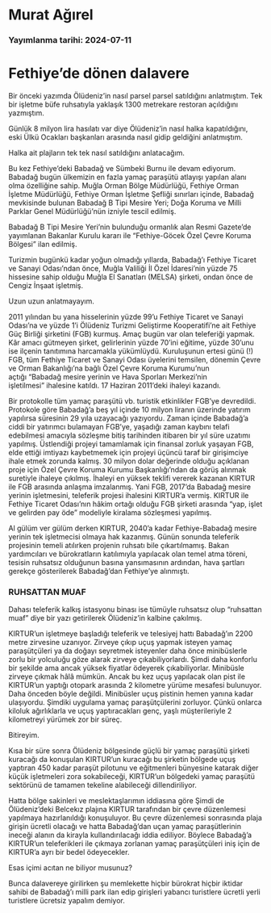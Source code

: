 # Murat Ağırel

### Yayımlanma tarihi: 2024-07-11

# Fethiye’de dönen dalavere

Bir önceki yazımda Ölüdeniz’in nasıl parsel parsel satıldığını anlatmıştım. Tek bir işletme büfe ruhsatıyla yaklaşık 1300 metrekare restoran açıldığını yazmıştım.

Günlük 8 milyon lira hasılatı var diye Ölüdeniz’in nasıl halka kapatıldığını, eski Ülkü Ocakları başkanları arasında nasıl gidip geldiğini anlatmıştım.

Halka ait plajların tek tek nasıl satıldığını anlatacağım.

Bu kez Fethiye’deki Babadağ ve Sümbeki Burnu ile devam ediyorum. Babadağ bugün ülkemizin en fazla yamaç paraşütü atlayışı yapılan alanı olma özelliğine sahip. Muğla Orman Bölge Müdürlüğü, Fethiye Orman İşletme Müdürlüğü, Fethiye Orman İşletme Şefliği sınırları içinde, Babadağ mevkisinde bulunan Babadağ B Tipi Mesire Yeri; Doğa Koruma ve Milli Parklar Genel Müdürlüğü’nün izniyle tescil edilmiş.

Babadağ B Tipi Mesire Yeri’nin bulunduğu ormanlık alan Resmi Gazete’de yayımlanan Bakanlar Kurulu kararı ile “Fethiye-Göcek Özel Çevre Koruma Bölgesi” ilan edilmiş.

Turizmin bugünkü kadar yoğun olmadığı yıllarda, Babadağ’ı Fethiye Ticaret ve Sanayi Odası’ndan önce, Muğla Valiliği İl Özel İdaresi’nin yüzde 75 hissesine sahip olduğu Muğla El Sanatları (MELSA) şirketi, ondan önce de Cengiz İnşaat işletmiş.

Uzun uzun anlatmayayım.

2011 yılından bu yana hisselerinin yüzde 99’u Fethiye Ticaret ve Sanayi Odası’na ve yüzde 1’i Ölüdeniz Turizmi Geliştirme Kooperatifi’ne ait Fethiye Güç Birliği şirketini (FGB) kurmuş. Amaç bugün var olan teleferiği yapmak. Kâr amacı gütmeyen şirket, gelirlerinin yüzde 70’ini eğitime, yüzde 30’unu ise ilçenin tanıtımına harcamakla yükümlüydü. Kuruluşunun ertesi günü (!) FGB, tüm Fethiye Ticaret ve Sanayi Odası üyelerini temsilen, dönemin Çevre ve Orman Bakanlığı’na bağlı Özel Çevre Koruma Kurumu’nun açtığı “Babadağ mesire yerinin ve Hava Sporları Merkezi’nin işletilmesi” ihalesine katıldı. 17 Haziran 2011’deki ihaleyi kazandı.

Bir protokolle tüm yamaç paraşütü vb. turistik etkinlikler FGB’ye devredildi. Protokole göre Babadağ’a beş yıl içinde 10 milyon liranın üzerinde yatırım yapılırsa süresinin 29 yıla uzayacağı yazıyordu. Zaman içinde Babadağ’a ciddi bir yatırımcı bulamayan FGB’ye, yaşadığı zaman kaybını telafi edebilmesi amacıyla sözleşme bitiş tarihinden itibaren bir yıl süre uzatımı yapılmış. Üstlendiği projeyi tamamlamak için finansal zorluk yaşayan FGB, elde ettiği imtiyazı kaybetmemek için projeyi üçüncü taraf bir girişimciye ihale etmek zorunda kalmış. 30 milyon dolar değerinde olduğu açıklanan proje için Özel Çevre Koruma Kurumu Başkanlığı’ndan da görüş alınmak suretiyle ihaleye çıkılmış. İhaleyi en yüksek teklifi vererek kazanan KIRTUR ile FGB arasında anlaşma imzalanmış. Yani FGB, 2017’da Babadağ mesire yerinin işletmesini, teleferik projesi ihalesini KIRTUR’a vermiş. KIRTUR ile Fethiye Ticaret Odası’nın hâkim ortağı olduğu FGB şirketi arasında “yap, işlet ve gelirden pay öde” modeliyle kiralama sözleşmesi yapılmış.

Al gülüm ver gülüm derken KIRTUR, 2040’a kadar Fethiye-Babadağ mesire yerinin tek işletmecisi olmaya hak kazanmış. Günün sonunda teleferik projesinin temeli atılırken projenin ruhsatı bile çıkartılmamış. Bakan yardımcıları ve bürokratların katılımıyla yapılacak olan temel atma töreni, tesisin ruhsatsız olduğunun basına yansımasının ardından, hava şartları gerekçe gösterilerek Babadağ’dan Fethiye’ye alınmıştı.


### RUHSATTAN MUAF

Dahası teleferik kalkış istasyonu binası ise tümüyle ruhsatsız olup “ruhsattan muaf” diye bir yazı getirilerek Ölüdeniz’in kalbine çakılmış.

KIRTUR’un işletmeye başladığı teleferik ve telesiyej hattı Babadağ’ın 2200 metre zirvesine uzanıyor. Zirveye çıkıp uçuş yapmak isteyen yamaç paraşütçüleri ya da doğayı seyretmek isteyenler daha önce minibüslerle zorlu bir yolculuğu göze alarak zirveye çıkabiliyorlardı. Şimdi daha konforlu bir şekilde ama ancak yüksek fiyatlar ödeyerek çıkabiliyorlar. Minibüsle zirveye çıkmak hâlâ mümkün. Ancak bu kez uçuş yapılacak olan pist ile KIRTUR’un yaptığı otopark arasında 2 kilometre yürüme mesafesi bulunuyor. Daha önceden böyle değildi. Minibüsler uçuş pistinin hemen yanına kadar ulaşıyordu. Şimdiki uygulama yamaç paraşütçülerini zorluyor. Çünkü onlarca kiloluk ağırlıklarla ve uçuş yaptıracakları genç, yaşlı müşterileriyle 2 kilometreyi yürümek zor bir süreç.

Bitireyim.

Kısa bir süre sonra Ölüdeniz bölgesinde güçlü bir yamaç paraşütü şirketi kuracağı da konuşulan KIRTUR’un kuracağı bu şirketin bölgede uçuş yaptıran 450 kadar paraşüt pilotunu ve eğitmenleri bünyesine katarak diğer küçük işletmeleri zora sokabileceği, KIRTUR’un bölgedeki yamaç paraşütü sektörünü de tamamen tekeline alabileceği dillendiriliyor.

Hatta bölge sakinleri ve meslektaşlarımın iddiasına göre Şimdi de Ölüdeniz’deki Belcekız plajına KIRTUR tarafından bir çevre düzenlemesi yapılmaya hazırlanıldığı konuşuluyor. Bu çevre düzenlemesi sonrasında plaja girişin ücretli olacağı ve hatta Babadağ’dan uçan yamaç paraşütlerinin ineceği alanın da kirayla kullandırılacağı iddia ediliyor. Böylece Babadağ’a KIRTUR’un teleferikleri ile çıkmaya zorlanan yamaç paraşütçüleri iniş için de KIRTUR’a ayrı bir bedel ödeyecekler.

Esas içimi acıtan ne biliyor musunuz?

Bunca dalavereye girilirken şu memlekette hiçbir bürokrat hiçbir iktidar sahibi de Babadağ’ı milli park ilan edip girişleri yabancı turistlere ücretli yerli turistlere ücretsiz yapalım demiyor.

